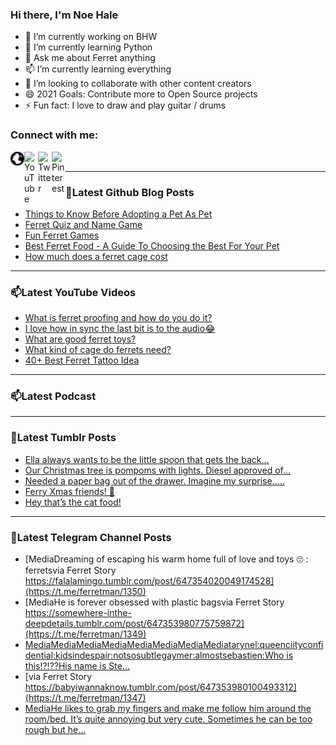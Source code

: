### Hi there, I'm Noe Hale

- 🔭 I’m currently working on BHW
- 🌱 I’m currently learning Python
- 💬 Ask me about Ferret anything
- 📫 I’m currently learning everything
- 🔭 I’m looking to collaborate with other content creators
- 😄 2021 Goals: Contribute more to Open Source projects
- ⚡ Fun fact: I love to draw and play guitar / drums

### Connect with me:

[<img align="left" alt="ferretvoice.com" width="22px" src="https://raw.githubusercontent.com/iconic/open-iconic/master/svg/globe.svg" />](https://ferretvoice.com)
[<img align="left" alt="YouTube" width="22px" src="https://cdn.jsdelivr.net/npm/simple-icons@v3/icons/youtube.svg" />](https://www.youtube.com/channel/UCk665XTfaMLVwFVWUmgnDiw)
[<img align="left" alt="Twitter" width="22px" src="https://cdn.jsdelivr.net/npm/simple-icons@v3/icons/twitter.svg" />](https://twitter.com/voiceferret)
[<img align="left" alt="Pinterest" width="22px" src="https://cdn.jsdelivr.net/npm/simple-icons@v3/icons/pinterest.svg" />](https://www.pinterest.com/voiceferret/)

<br />

---
### 🔭Latest Github Blog Posts
<!-- GITHUB:START -->
- [Things to Know Before Adopting a Pet As Pet](http://noehale.github.io/things-to-know-before-adopting-a-pet-as-pet/)
- [Ferret Quiz and Name Game](http://noehale.github.io/ferret-quiz/)
- [Fun Ferret Games](http://noehale.github.io/fun-ferret-games/)
- [Best Ferret Food - A Guide To Choosing the Best For Your Pet](http://noehale.github.io/best-ferret-food/)
- [How much does a ferret cage cost](http://noehale.github.io/how-much-does-a-ferret-cage-cost/)
<!-- GITHUB:END -->
---
### 📫Latest YouTube Videos

<!-- YOUTUBE:START -->
- [What is ferret proofing and how do you do it?](https://www.youtube.com/watch?v=81Syh_DJBQQ)
- [I love how in sync the last bit is to the audio😂](https://www.youtube.com/watch?v=WHBeGHwSlGY)
- [What are good ferret toys?](https://www.youtube.com/watch?v=tPxRilBzc0s)
- [What kind of cage do ferrets need?](https://www.youtube.com/watch?v=xzz6hC3sR5A)
- [40+ Best Ferret Tattoo Idea](https://www.youtube.com/watch?v=KIKqduR6Xcs)
<!-- YOUTUBE:END -->

---
### 📫Latest Podcast

<!-- PODCAST:START -->
<!-- PODCAST:END -->
---
### 📝Latest Tumblr Posts

<!-- TUMBLR:START -->
- [Ella always wants to be the little spoon that gets the back...](https://come-forth-into-the-light.tumblr.com/post/647346450217451520)
- [Our Christmas tree is pompoms with lights. Diesel approved of...](https://come-forth-into-the-light.tumblr.com/post/647301122278686720)
- [Needed a paper bag out of the drawer. Imagine my surprise…..](https://come-forth-into-the-light.tumblr.com/post/647278535144357888)
- [Ferry Xmas friends! 🤍](https://come-forth-into-the-light.tumblr.com/post/647255817477931008)
- [Hey that’s the cat food!](https://come-forth-into-the-light.tumblr.com/post/647210544745644032)
<!-- TUMBLR:END -->
---
### 📝Latest Telegram Channel Posts

<!-- TELEGRAM:START -->
- [MediaDreaming of escaping his warm home full of love and toys 🙄 : ferretsvia Ferret Story https://falalamingo.tumblr.com/post/647354020049174528](https://t.me/ferretman/1350)
- [MediaHe is forever obsessed with plastic bagsvia Ferret Story https://somewhere-inthe-deepdetails.tumblr.com/post/647353980775759872](https://t.me/ferretman/1349)
- [MediaMediaMediaMediaMediaMediaMediaMediatarynel:queenciityconfidential:kidsindespair:notsosubtlegaymer:almostsebastien:Who is this!?!??His name is Ste...](https://t.me/ferretman/1348)
- [via Ferret Story https://babyiwannaknow.tumblr.com/post/647353980100493312](https://t.me/ferretman/1347)
- [MediaHe likes to grab my fingers and make me follow him around the room/bed. It’s quite annoying but very cute. Sometimes he can be too rough but he...](https://t.me/ferretman/1346)
<!-- TELEGRAM:END -->
